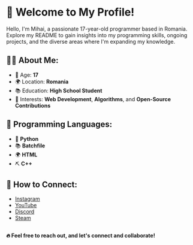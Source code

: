 # **👋 Welcome to My Profile!**
Hello, I'm Mihai, a passionate 17-year-old programmer based in Romania. Explore my README to gain insights into my programming skills, ongoing projects, and the diverse areas where I'm expanding my knowledge.

## **🐱‍👤 About Me**:
- 🎂 Age: **17**
- 🌍 Location: **Romania**
- 📚 Education: **High School Student**
- 📰 Interests: **Web Development**, **Algorithms**, and **Open-Source Contributions**

## **🚀 Programming Languages**:
- 🐍 **Python**
- 📚 **Batchfile**
- 🌍 **HTML**
- ⛏️ **C++**

## **📱 How to Connect**:
- [Instagram](https://www.instagram.com/mihai_fbd/)
- [YouTube](https://www.youtube.com/channel/UCaIRAobEkAO0HUYIhDBl--A)
- [Discord](https://discord.gg/gWus63qa6V)
- [Steam](https://steamcommunity.com/id/johnsixtynine/)

##

**🔥 Feel free to reach out, and let's connect and collaborate!**
